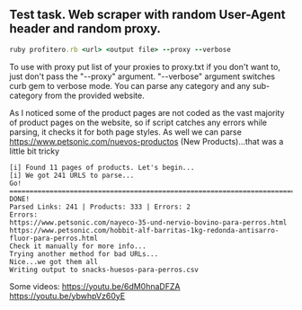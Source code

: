 ## Test task. Web scraper with random User-Agent header and random proxy.
```ruby 
ruby profitero.rb <url> <output file> --proxy --verbose
```

To use with proxy put list of your proxies to proxy.txt if you don't want to, just don't pass the "--proxy" argument. "--verbose" argument switches curb gem to verbose mode. You can parse any category and any sub-category from the provided website.

As I noticed some of the product pages are not coded as the vast majority of product pages on the website, so if script catches any errors while parsing, it checks it for both page styles. As well we can parse https://www.petsonic.com/nuevos-productos (New Products)...that was a little bit tricky

```
[i] Found 11 pages of products. Let's begin...
[i] We got 241 URLS to parse...
Go! =============================================================================================================================================================================================================================================================================================================================================> DONE!
Parsed Links: 241 | Products: 333 | Errors: 2
Errors:
https://www.petsonic.com/nayeco-35-und-nervio-bovino-para-perros.html
https://www.petsonic.com/hobbit-alf-barritas-1kg-redonda-antisarro-fluor-para-perros.html
Check it manually for more info...
Trying another method for bad URLs...
Nice...we got them all
Writing output to snacks-huesos-para-perros.csv

```

Some videos:
https://youtu.be/6dM0hnaDFZA
https://youtu.be/ybwhpVz60yE
